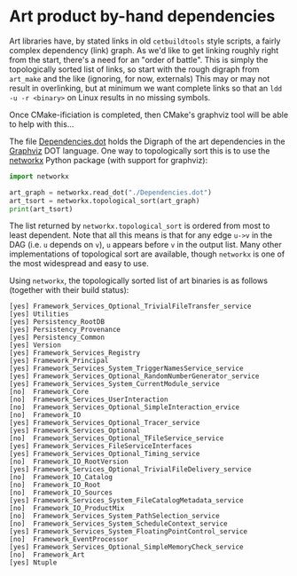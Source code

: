 Art product by-hand dependencies
================================
Art libraries have, by stated links in old `cetbuildtools` style scripts,
a fairly complex dependency (link) graph. As we'd like to get linking
roughly right from the start, there's a need for an "order of battle".
This is simply the topologically sorted list of links, so start with the
rough digraph from `art_make` and the like (ignoring, for now, externals)
This may or may not result in overlinking, but at minimum we want complete
links so that an `ldd -u -r <binary>` on Linux results in no missing symbols.

Once CMake-ificiation is completed, then CMake's graphviz tool will be
able to help with this...

The file [Dependencies.dot](Dependencies.dot) holds the Digraph of the
art dependencies in the [Graphviz](http://www.graphviz.org) DOT language.
One way to topologically sort this is to use the [networkx](https://networkx.github.io) Python package (with support for graphviz):

```python
import networkx

art_graph = networkx.read_dot("./Dependencies.dot")
art_tsort = networkx.topological_sort(art_graph)
print(art_tsort)
```

The list returned by `networkx.topological_sort` is ordered
from most to least dependent. Note that all this means is that for
any edge `u->v` in the DAG (i.e. `u` depends on `v`), `u` appears
before `v` in the output list. Many other implementations of topological
sort are available, though `networkx` is one of the most widespread and
easy to use.

Using `networkx`, the topologically sorted list of art binaries is
as follows (together with their build status):

```
[yes] Framework_Services_Optional_TrivialFileTransfer_service
[yes] Utilities
[yes] Persistency_RootDB
[yes] Persistency_Provenance
[yes] Persistency_Common
[yes] Version
[yes] Framework_Services_Registry
[yes] Framework_Principal
[yes] Framework_Services_System_TriggerNamesService_service
[yes] Framework_Services_Optional_RandomNumberGenerator_service
[yes] Framework_Services_System_CurrentModule_service
[no]  Framework_Core
[no]  Framework_Services_UserInteraction
[no]  Framework_Services_Optional_SimpleInteraction_ervice
[no]  Framework_IO
[yes] Framework_Services_Optional_Tracer_service
[yes] Framework_Services_Optional
[no]  Framework_Services_Optional_TFileService_service
[yes] Framework_Services_FileServiceInterfaces
[yes] Framework_Services_Optional_Timing_service
[no]  Framework_IO_RootVersion
[yes] Framework_Services_Optional_TrivialFileDelivery_service
[no]  Framework_IO_Catalog
[no]  Framework_IO_Root
[no]  Framework_IO_Sources
[yes] Framework_Services_System_FileCatalogMetadata_service
[no]  Framework_IO_ProductMix
[no]  Framework_Services_System_PathSelection_service
[no]  Framework_Services_System_ScheduleContext_service
[yes] Framework_Services_System_FloatingPointControl_service
[no]  Framework_EventProcessor
[yes] Framework_Services_Optional_SimpleMemoryCheck_service
[no]  Framework_Art
[yes] Ntuple
```
